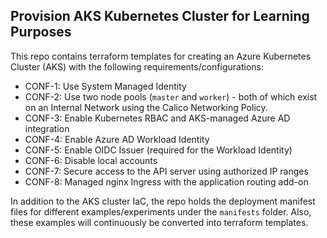 ## Provision AKS Kubernetes Cluster for Learning Purposes

This repo contains terraform templates for creating an Azure Kubernetes Cluster (AKS) with the following requirements/configurations:
* CONF-1: Use System Managed Identity
* CONF-2: Use two node pools (`master` and `worker`) - both of which exist on an Internal Network using the Calico Networking Policy.
* CONF-3: Enable Kubernetes RBAC and AKS-managed Azure AD integration
* CONF-4: Enable Azure AD Workload Identity 
* CONF-5: Enable OIDC Issuer (required for the Workload Identity)
* CONF-6: Disable local accounts
* CONF-7: Secure access to the API server using authorized IP ranges
* CONF-8: Managed nginx Ingress with the application routing add-on

In addition to the AKS cluster IaC, the repo holds the deployment manifest files for different examples/experiments under the `manifests` folder. Also, these examples will continuously be converted into terraform templates.